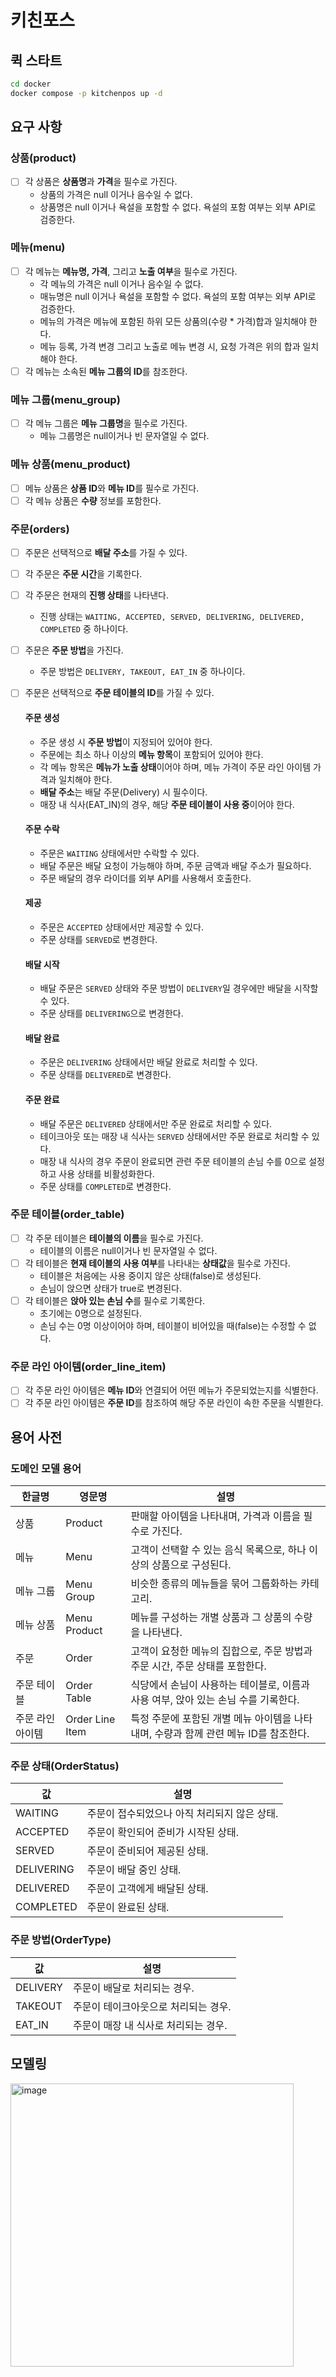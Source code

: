 # 키친포스

## 퀵 스타트

```sh
cd docker
docker compose -p kitchenpos up -d
```

## 요구 사항

### 상품(product)

- [ ] 각 상품은 **상품명**과 **가격**을 필수로 가진다.
    - 상품의 가격은 null 이거나 음수일 수 없다.
    - 상품명은 null 이거나 욕설을 포함할 수 없다. 욕설의 포함 여부는 외부 API로 검증한다.

### 메뉴(menu)

- [ ] 각 메뉴는 **메뉴명, 가격**, 그리고 **노출 여부**을 필수로 가진다.
    - 각 메뉴의 가격은 null 이거나 음수일 수 없다.
    - 매뉴명은 null 이거나 욕설을 포함할 수 없다. 욕설의 포함 여부는 외부 API로 검증한다.
    - 메뉴의 가격은 메뉴에 포함된 하위 모든 상품의(수량 * 가격)합과 일치해야 한다.
    - 메뉴 등록, 가격 변경 그리고 노출로 메뉴 변경 시, 요청 가격은 위의 합과 일치해야 한다.
- [ ] 각 메뉴는 소속된 **메뉴 그룹의 ID**를 참조한다.

### 메뉴 그룹(menu_group)

- [ ] 각 메뉴 그룹은 **메뉴 그룹명**을 필수로 가진다.
    - 메뉴 그룹명은 null이거나 빈 문자열일 수 없다.

### 메뉴 상품(menu_product)

- [ ] 메뉴 상품은 **상품 ID**와 **메뉴 ID**를 필수로 가진다.
- [ ] 각 메뉴 상품은 **수량** 정보를 포함한다.

### 주문(orders)

- [ ] 주문은 선택적으로 **배달 주소**를 가질 수 있다.
- [ ] 각 주문은 **주문 시간**을 기록한다.
- [ ] 각 주문은 현재의 **진행 상태**를 나타낸다.
    - 진행 상태는 `WAITING, ACCEPTED, SERVED, DELIVERING, DELIVERED, COMPLETED` 중 하나이다.
- [ ] 주문은 **주문 방법**을 가진다.
    - 주문 방법은 `DELIVERY, TAKEOUT, EAT_IN` 중 하나이다.
- [ ] 주문은 선택적으로 **주문 테이블의 ID**를 가질 수 있다.

  #### 주문 생성
    - 주문 생성 시 **주문 방법**이 지정되어 있어야 한다.
    - 주문에는 최소 하나 이상의 **메뉴 항목**이 포함되어 있어야 한다.
    - 각 메뉴 항목은 **메뉴가 노출 상태**이어야 하며, 메뉴 가격이 주문 라인 아이템 가격과 일치해야 한다.
    - **배달 주소**는 배달 주문(Delivery) 시 필수이다.
    - 매장 내 식사(EAT_IN)의 경우, 해당 **주문 테이블이 사용 중**이어야 한다.

  #### 주문 수락
    - 주문은 `WAITING` 상태에서만 수락할 수 있다.
    - 배달 주문은 배달 요청이 가능해야 하며, 주문 금액과 배달 주소가 필요하다.
    - 주문 배달의 경우 라이더를 외부 API를 사용해서 호출한다.

  #### 제공
    - 주문은 `ACCEPTED` 상태에서만 제공할 수 있다.
    - 주문 상태를 `SERVED`로 변경한다.

  #### 배달 시작
    - 배달 주문은 `SERVED` 상태와 주문 방법이 `DELIVERY`일 경우에만 배달을 시작할 수 있다.
    - 주문 상태를 `DELIVERING`으로 변경한다.

  #### 배달 완료
    - 주문은 `DELIVERING` 상태에서만 배달 완료로 처리할 수 있다.
    - 주문 상태를 `DELIVERED`로 변경한다.

  #### 주문 완료
    - 배달 주문은 `DELIVERED` 상태에서만 주문 완료로 처리할 수 있다.
    - 테이크아웃 또는 매장 내 식사는 `SERVED` 상태에서만 주문 완료로 처리할 수 있다.
    - 매장 내 식사의 경우 주문이 완료되면 관련 주문 테이블의 손님 수를 0으로 설정하고 사용 상태를 비활성화한다.
    - 주문 상태를 `COMPLETED`로 변경한다.

### 주문 테이블(order_table)

- [ ] 각 주문 테이블은 **테이블의 이름**을 필수로 가진다.
    - 테이블의 이름은 null이거나 빈 문자열일 수 없다.
- [ ] 각 테이블은 **현재 테이블의 사용 여부**를 나타내는 **상태값**을 필수로 가진다.
    - 테이블은 처음에는 사용 중이지 않은 상태(false)로 생성된다.
    - 손님이 앉으면 상태가 true로 변경된다.
- [ ] 각 테이블은 **앉아 있는 손님 수**를 필수로 기록한다.
    - 초기에는 0명으로 설정된다.
    - 손님 수는 0명 이상이어야 하며, 테이블이 비어있을 때(false)는 수정할 수 없다.

### 주문 라인 아이템(order_line_item)

- [ ] 각 주문 라인 아이템은 **메뉴 ID**와 연결되어 어떤 메뉴가 주문되었는지를 식별한다.
- [ ] 각 주문 라인 아이템은 **주문 ID**를 참조하여 해당 주문 라인이 속한 주문을 식별한다.

## 용어 사전

### 도메인 모델 용어

| 한글명       | 영문명             | 설명                                                 |
|-----------|-----------------|----------------------------------------------------|
| 상품        | Product         | 판매할 아이템을 나타내며, 가격과 이름을 필수로 가진다.                    |
| 메뉴        | Menu            | 고객이 선택할 수 있는 음식 목록으로, 하나 이상의 상품으로 구성된다.            |
| 메뉴 그룹     | Menu Group      | 비슷한 종류의 메뉴들을 묶어 그룹화하는 카테고리.                        |
| 메뉴 상품     | Menu Product    | 메뉴를 구성하는 개별 상품과 그 상품의 수량을 나타낸다.                    |
| 주문        | Order           | 고객이 요청한 메뉴의 집합으로, 주문 방법과 주문 시간, 주문 상태를 포함한다.       |
| 주문 테이블    | Order Table     | 식당에서 손님이 사용하는 테이블로, 이름과 사용 여부, 앉아 있는 손님 수를 기록한다.   |
| 주문 라인 아이템 | Order Line Item | 특정 주문에 포함된 개별 메뉴 아이템을 나타내며, 수량과 함께 관련 메뉴 ID를 참조한다. |

### 주문 상태(OrderStatus)

| 값          | 설명                        |
|------------|---------------------------|
| WAITING    | 주문이 접수되었으나 아직 처리되지 않은 상태. |
| ACCEPTED   | 주문이 확인되어 준비가 시작된 상태.      |
| SERVED     | 주문이 준비되어 제공된 상태.          |
| DELIVERING | 주문이 배달 중인 상태.             |
| DELIVERED  | 주문이 고객에게 배달된 상태.          |
| COMPLETED  | 주문이 완료된 상태.               |

### 주문 방법(OrderType)

| 값        | 설명                    |
|----------|-----------------------|
| DELIVERY | 주문이 배달로 처리되는 경우.      |
| TAKEOUT  | 주문이 테이크아웃으로 처리되는 경우.  |
| EAT_IN   | 주문이 매장 내 식사로 처리되는 경우. |

## 모델링
<img width="453" alt="image" src="https://github.com/dkswnkk/ddd-legacy/assets/74492426/f150d536-e9ea-4a01-aa33-9394339cd51f">

